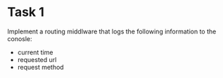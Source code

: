 # Task 1

Implement a routing middlware that logs the following information to the conosle:

- current time
- requested url
- request method
